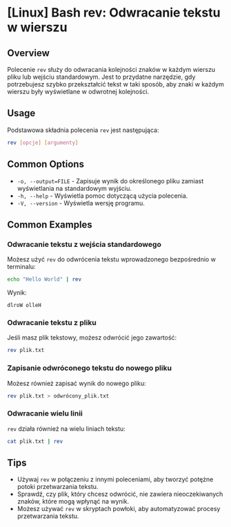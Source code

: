 # [Linux] Bash rev: Odwracanie tekstu w wierszu

## Overview
Polecenie `rev` służy do odwracania kolejności znaków w każdym wierszu pliku lub wejściu standardowym. Jest to przydatne narzędzie, gdy potrzebujesz szybko przekształcić tekst w taki sposób, aby znaki w każdym wierszu były wyświetlane w odwrotnej kolejności.

## Usage
Podstawowa składnia polecenia `rev` jest następująca:

```bash
rev [opcje] [argumenty]
```

## Common Options
- `-o, --output=FILE` - Zapisuje wynik do określonego pliku zamiast wyświetlania na standardowym wyjściu.
- `-h, --help` - Wyświetla pomoc dotyczącą użycia polecenia.
- `-V, --version` - Wyświetla wersję programu.

## Common Examples

### Odwracanie tekstu z wejścia standardowego
Możesz użyć `rev` do odwrócenia tekstu wprowadzonego bezpośrednio w terminalu:

```bash
echo "Hello World" | rev
```
Wynik:
```
dlroW olleH
```

### Odwracanie tekstu z pliku
Jeśli masz plik tekstowy, możesz odwrócić jego zawartość:

```bash
rev plik.txt
```

### Zapisanie odwróconego tekstu do nowego pliku
Możesz również zapisać wynik do nowego pliku:

```bash
rev plik.txt > odwrócony_plik.txt
```

### Odwracanie wielu linii
`rev` działa również na wielu liniach tekstu:

```bash
cat plik.txt | rev
```

## Tips
- Używaj `rev` w połączeniu z innymi poleceniami, aby tworzyć potężne potoki przetwarzania tekstu.
- Sprawdź, czy plik, który chcesz odwrócić, nie zawiera nieoczekiwanych znaków, które mogą wpłynąć na wynik.
- Możesz używać `rev` w skryptach powłoki, aby automatyzować procesy przetwarzania tekstu.